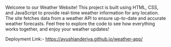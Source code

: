 Welcome to our Weather Website! This project is built using HTML, CSS, and JavaScript to provide real-time weather information for any location. The site fetches data from a weather API to ensure up-to-date and accurate weather forecasts. Feel free to explore the code to see how everything works together, and enjoy your weather updates!

Deployment Link:-
https://ayushianderiya.github.io/weather-app/
